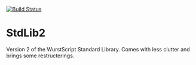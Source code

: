 [![Build Status](http://peeeq.de/hudson/job/StdLib2/badge/icon)](http://peeeq.de/hudson/job/StdLib2/) 
# StdLib2
Version 2 of the WurstScript Standard Library. Comes with less clutter and brings some restructerings.

